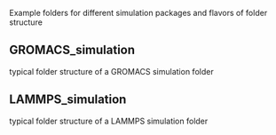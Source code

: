 Example folders for different simulation packages
and flavors of folder structure

## GROMACS_simulation
typical folder structure of a GROMACS simulation folder

## LAMMPS_simulation
typical folder structure of a LAMMPS simulation folder